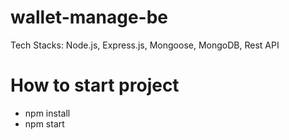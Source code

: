 # wallet-manage-be

Tech Stacks: Node.js, Express.js, Mongoose, MongoDB, Rest API


# How to start project

- npm install
- npm start
